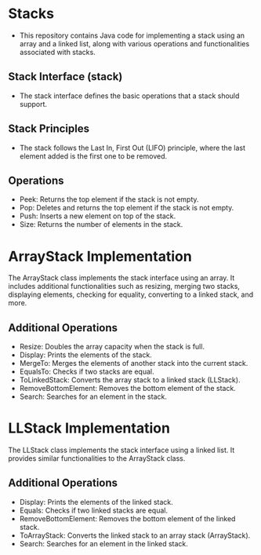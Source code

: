 # Stacks
- This repository contains Java code for implementing a stack using an array and a linked list, along with various operations and functionalities associated with stacks.
## Stack Interface (stack)
- The stack interface defines the basic operations that a stack should support. 

## Stack Principles
- The stack follows the Last In, First Out (LIFO) principle, where the last element added is the first one to be removed.

## Operations
- Peek: Returns the top element if the stack is not empty.
- Pop: Deletes and returns the top element if the stack is not empty.
- Push: Inserts a new element on top of the stack.
- Size: Returns the number of elements in the stack.
# ArrayStack Implementation
The ArrayStack class implements the stack interface using an array. It includes additional functionalities such as resizing, merging two stacks, displaying elements, checking for equality, converting to a linked stack, and more.

## Additional Operations
- Resize: Doubles the array capacity when the stack is full.
- Display: Prints the elements of the stack.
- MergeTo: Merges the elements of another stack into the current stack.
- EqualsTo: Checks if two stacks are equal.
- ToLinkedStack: Converts the array stack to a linked stack (LLStack).
- RemoveBottomElement: Removes the bottom element of the stack.
- Search: Searches for an element in the stack.

# LLStack Implementation
The LLStack class implements the stack interface using a linked list. It provides similar functionalities to the ArrayStack class.

## Additional Operations
- Display: Prints the elements of the linked stack.
- Equals: Checks if two linked stacks are equal.
- RemoveBottomElement: Removes the bottom element of the linked stack.
- ToArrayStack: Converts the linked stack to an array stack (ArrayStack).
- Search: Searches for an element in the linked stack.
